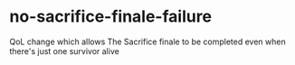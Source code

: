 # no-sacrifice-finale-failure
 QoL change which allows The Sacrifice finale to be completed even when there's just one survivor alive
